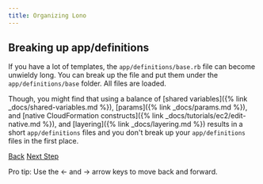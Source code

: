 ```yaml
---
title: Organizing Lono
---
```


## Breaking up app/definitions

If you have a lot of templates, the `app/definitions/base.rb` file can become unwieldy long.  You can break up the file and put them under the `app/definitions/base` folder. All files are loaded.

Though, you might find that using a balance of [shared variables]({% link _docs/shared-variables.md %}), [params]({% link _docs/params.md %}), and [native CloudFormation constructs]({% link _docs/tutorials/ec2/edit-native.md %}), and [layering]({% link _docs/layering.md %}) results in a short `app/definitions` files and you don't break up your `app/definitions` files in the first place.

<a id="prev" class="btn btn-basic" href="{% link _docs/nested-stacks.md %}">Back</a>
<a id="next" class="btn btn-primary" href="{% link _docs/guard.md %}">Next Step</a>
<p class="keyboard-tip">Pro tip: Use the <- and -> arrow keys to move back and forward.</p>
